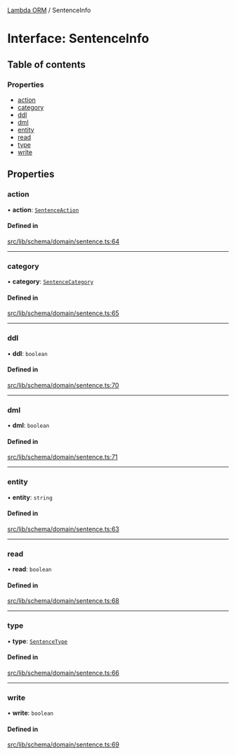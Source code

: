 [Lambda ORM](../README.md) / SentenceInfo

# Interface: SentenceInfo

## Table of contents

### Properties

- [action](SentenceInfo.md#action)
- [category](SentenceInfo.md#category)
- [ddl](SentenceInfo.md#ddl)
- [dml](SentenceInfo.md#dml)
- [entity](SentenceInfo.md#entity)
- [read](SentenceInfo.md#read)
- [type](SentenceInfo.md#type)
- [write](SentenceInfo.md#write)

## Properties

### action

• **action**: [`SentenceAction`](../enums/SentenceAction.md)

#### Defined in

[src/lib/schema/domain/sentence.ts:64](https://github.com/lambda-orm/lambdaorm-base/blob/ebf23f0efda68734da44516482f9d879bcfaea24/src/lib/schema/domain/sentence.ts#L64)

___

### category

• **category**: [`SentenceCategory`](../enums/SentenceCategory.md)

#### Defined in

[src/lib/schema/domain/sentence.ts:65](https://github.com/lambda-orm/lambdaorm-base/blob/ebf23f0efda68734da44516482f9d879bcfaea24/src/lib/schema/domain/sentence.ts#L65)

___

### ddl

• **ddl**: `boolean`

#### Defined in

[src/lib/schema/domain/sentence.ts:70](https://github.com/lambda-orm/lambdaorm-base/blob/ebf23f0efda68734da44516482f9d879bcfaea24/src/lib/schema/domain/sentence.ts#L70)

___

### dml

• **dml**: `boolean`

#### Defined in

[src/lib/schema/domain/sentence.ts:71](https://github.com/lambda-orm/lambdaorm-base/blob/ebf23f0efda68734da44516482f9d879bcfaea24/src/lib/schema/domain/sentence.ts#L71)

___

### entity

• **entity**: `string`

#### Defined in

[src/lib/schema/domain/sentence.ts:63](https://github.com/lambda-orm/lambdaorm-base/blob/ebf23f0efda68734da44516482f9d879bcfaea24/src/lib/schema/domain/sentence.ts#L63)

___

### read

• **read**: `boolean`

#### Defined in

[src/lib/schema/domain/sentence.ts:68](https://github.com/lambda-orm/lambdaorm-base/blob/ebf23f0efda68734da44516482f9d879bcfaea24/src/lib/schema/domain/sentence.ts#L68)

___

### type

• **type**: [`SentenceType`](../enums/SentenceType.md)

#### Defined in

[src/lib/schema/domain/sentence.ts:66](https://github.com/lambda-orm/lambdaorm-base/blob/ebf23f0efda68734da44516482f9d879bcfaea24/src/lib/schema/domain/sentence.ts#L66)

___

### write

• **write**: `boolean`

#### Defined in

[src/lib/schema/domain/sentence.ts:69](https://github.com/lambda-orm/lambdaorm-base/blob/ebf23f0efda68734da44516482f9d879bcfaea24/src/lib/schema/domain/sentence.ts#L69)
